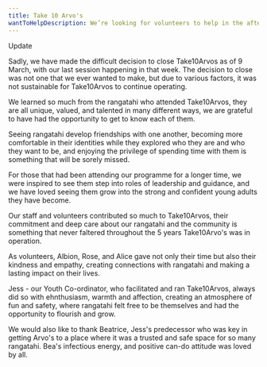 ```yaml
---
title: Take 10 Arvo's
wantToHelpDescription: We’re looking for volunteers to help in the afternoons, talk to people, and make the Take 10 Arvo's area an inviting place to be. Interested? Get in touch!
---
```


<p class="text-xl font-extrabold">
Update
</p>

Sadly, we have made the difficult decision to close Take10Arvos as of 9 March, with our last session happening in that week. The decision to close was not one that we ever wanted to make, but due to various factors, it was not sustainable for Take10Arvos to continue operating.

We learned so much from the rangatahi who attended Take10Arvos, they are all unique, valued, and talented in many different ways, we are grateful to have had the opportunity to get to know each of them.

Seeing rangatahi develop friendships with one another, becoming more comfortable in their identities while they explored who they are and who they want to be, and enjoying the privilege of spending time with them is something that will be sorely missed.

For those that had been attending our programme for a longer time, we were inspired to see them step into roles of leadership and guidance, and we have loved seeing them grow into the strong and confident young adults they have become.

Our staff and volunteers contributed so much to Take10Arvos, their commitment and deep care about our rangatahi and the community is something that never faltered throughout the 5 years Take10Arvo's was in operation.

As volunteers, Albion, Rose, and Alice gave not only their time but also their kindness and empathy, creating connections with rangatahi and making a lasting impact on their lives.

Jess - our Youth Co-ordinator, who facilitated and ran Take10Arvos, always did so with ehnthusiasm, warmth and affection, creating an atmosphere of fun and safety, where rangatahi felt free to be themselves and had the opportunity to flourish and grow.

We would also like to thank Beatrice, Jess's predecessor who was key in getting Arvo's to a place where it was a trusted and safe space for so many rangatahi. Bea's infectious energy, and positive can-do attitude was loved by all.